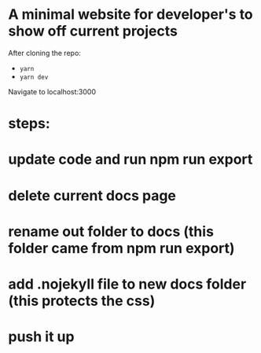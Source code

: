 # A minimal website for developer's to show off current projects

After cloning the repo: 

* `yarn`
* `yarn dev`

Navigate to localhost:3000


# steps:
# update code and run npm run export
# delete current docs page
# rename out folder to docs (this folder came from npm run export)
# add .nojekyll file to new docs folder (this protects the css)
# push it up